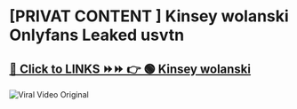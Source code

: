 
 # [PRIVAT CONTENT ] Kinsey wolanski Onlyfans Leaked usvtn

## <h2><a href="https://clipsfans.com/Kinsey_wolanski&ref=git">🔗 Click to LINKS ⏩⏩ 👉 🟢 Kinsey wolanski </a></h2>

<a href="https://clipsfans.com/Kinsey_wolanski&ref=git" rel="nofollow" data-target="animated-image.originalLink"><img src="https://i.ibb.co.com/xMMVF88/686577567.gif" alt="Viral Video Original" style="max-width: 100%; display: inline-block;" data-target="animated-image.originalImage"></a>

